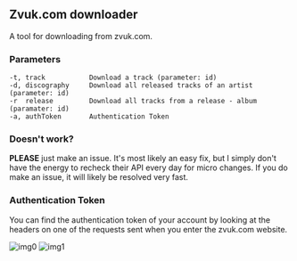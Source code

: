 ## Zvuk.com downloader

A tool for downloading from zvuk.com.

### Parameters

```
-t, track           Download a track (parameter: id)
-d, discography     Download all released tracks of an artist (parameter: id)
-r  release         Download all tracks from a release - album (paramater: id)
-a, authToken       Authentication Token
```

### Doesn't work?

**PLEASE** just make an issue. It's most likely an easy fix, but I simply don't have the energy to recheck their API every day for micro changes. If you do make an issue, it will likely be resolved very fast.

### Authentication Token

You can find the authentication token of your account by looking at the headers on one of the requests sent when you enter the zvuk.com website.

![img0](https://i.imgur.com/pFb61re.png)
![img1](https://i.imgur.com/Xv5QSgn.png)
